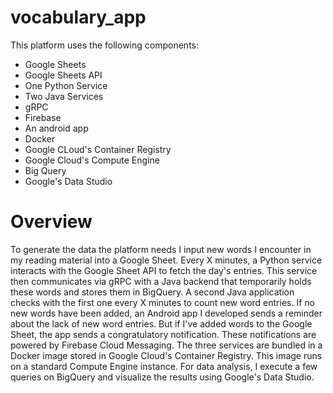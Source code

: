 # vocabulary_app

This platform uses the following components:

- Google Sheets
- Google Sheets API
- One Python Service
- Two Java Services
- gRPC
- Firebase
- An android app
- Docker
- Google CLoud's Container Registry
- Google Cloud's Compute Engine
- Big Query
- Google's Data Studio


# Overview
To generate the data the platform needs I input new words I encounter in my reading material into a Google Sheet. Every X minutes, a Python service interacts with the Google Sheet API to fetch the day's entries. This service then communicates via gRPC with a Java backend that temporarily holds these words and stores them in BigQuery. A second Java application checks with the first one every X minutes to count new word entries. If no new words have been added, an Android app I developed sends a reminder about the lack of new word entries. But if I've added words to the Google Sheet, the app sends a congratulatory notification. These notifications are powered by Firebase Cloud Messaging. 
The three services are bundled in a Docker image stored in Google Cloud's Container Registry. This image runs on a standard Compute Engine instance. For data analysis, I execute a few queries on BigQuery and visualize the results using Google's Data Studio.
